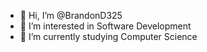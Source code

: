 - 👋 Hi, I’m @BrandonD325
- 👀 I’m interested in Software Development
- 🌱 I’m currently studying Computer Science


<!---
BrandonD325/BrandonD325 is a ✨ special ✨ repository because its `README.md` (this file) appears on your GitHub profile.
You can click the Preview link to take a look at your changes.
--->
